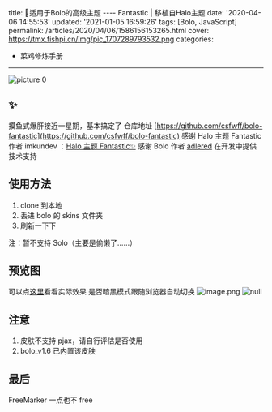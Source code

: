 title: 🎨适用于Bolo的高级主题 ---- Fantastic | 移植自Halo主题
date: '2020-04-06 14:55:53'
updated: '2021-01-05 16:59:26'
tags: [Bolo, JavaScript]
permalink: /articles/2020/04/06/1586156153265.html
cover: https://tmx.fishpi.cn/img/pic_1707289793532.png
categories: 
- 菜鸡修炼手册
---
![picture 0](https://tmx.fishpi.cn/img/pic_1707289793532.png)  

## ✨

摸鱼式爆肝接近一星期，基本搞定了
仓库地址 [https://github.com/csfwff/bolo-fantastic](https://github.com/csfwff/bolo-fantastic)
感谢 Halo 主题 Fantastic 作者 imkundev ：[Halo 主题 Fantastic✨](https://github.com/imkundev/halo-theme-fantastic)
感谢 Bolo 作者 [adlered](https://github.com/adlered) 在开发中提供技术支持

## 使用方法

1. clone 到本地
2. 丢进 bolo 的 skins 文件夹
3. 刷新一下下

注：暂不支持 Solo（主要是偷懒了……）

## 预览图

可以点[这里](https://sszsj.com/?skin=bolo-fantastic)看看实际效果
是否暗黑模式跟随浏览器自动切换
![image.png](https://tmx.fishpi.cn/img/20210105090231051.png)
![null](https://github.com/adlered/bolo-solo/raw/master/preview/3.png)

## 注意

1. 皮肤不支持 pjax，请自行评估是否使用
2. bolo_v1.6 已内置该皮肤

## 最后

FreeMarker 一点也不 free

